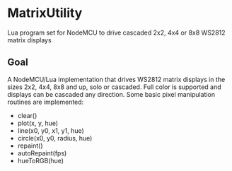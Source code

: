# MatrixUtility
Lua program set for NodeMCU to drive cascaded 2x2, 4x4 or 8x8 WS2812 matrix displays

## Goal
A NodeMCU/Lua implementation that drives WS2812 matrix displays in the sizes 2x2, 4x4, 8x8 and up, solo or cascaded. Full color is supported and displays can be cascaded any direction. Some basic pixel manipulation routines are implemented:  
* clear()
* plot(x, y, hue)
* line(x0, y0, x1, y1, hue)
* circle(x0, y0, radius, hue)
* repaint()
* autoRepaint(fps)
* hueToRGB(hue)
